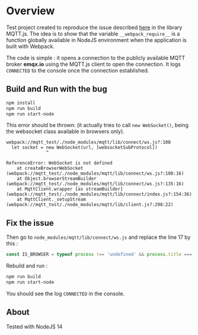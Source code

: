 # Overview
Test project created to reproduce the issue described [here](https://github.com/mqttjs/MQTT.js/issues/1233) in the library MQTT.js.
The idea is to show that the variable `__webpack_require__` is a function globally available in NodeJS environment when the application is built with Webpack.

The code is simple : it opens a connection to the publicly available MQTT broker **emqx.io** using the MQTT.js client to open the connection.
It logs `CONNECTED` to the console once the connection established.

## Build and Run with the bug
```bash
npm install
npm run build
npm run start-node
```

This error should be thrown: (it actually tries to call `new WebSocket()`, being the websocket class available in browsers only).

```
webpack://mqtt_test/./node_modules/mqtt/lib/connect/ws.js?:108
  let socket = new WebSocket(url, [websocketSubProtocol])
               ^

ReferenceError: WebSocket is not defined
    at createBrowserWebSocket (webpack://mqtt_test/./node_modules/mqtt/lib/connect/ws.js?:108:16)
    at Object.browserStreamBuilder (webpack://mqtt_test/./node_modules/mqtt/lib/connect/ws.js?:135:16)
    at MqttClient.wrapper [as streamBuilder] (webpack://mqtt_test/./node_modules/mqtt/lib/connect/index.js?:154:36)
    at MqttClient._setupStream (webpack://mqtt_test/./node_modules/mqtt/lib/client.js?:298:22)
```

## Fix the issue
Then go to `node_modules/mqtt/lib/connect/ws.js` and replace the line 17 by this :
```js
const IS_BROWSER = typeof process !== 'undefined' && process.title === 'browser';
```

Rebuild and run : 

```bash
npm run build
npm run start-node
```

You should see the log `CONNECTED` in the console.

## About
Tested with NodeJS 14